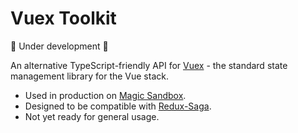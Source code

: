 # Vuex Toolkit

🚧 Under development 🚧

An alternative TypeScript-friendly API for [Vuex](https://vuex.vuejs.org/) - the standard state management library for the Vue stack.

- Used in production on [Magic Sandbox](https://learn.msb.com/).
- Designed to be compatible with [Redux-Saga](https://github.com/redux-saga/redux-saga).
- Not yet ready for general usage.
